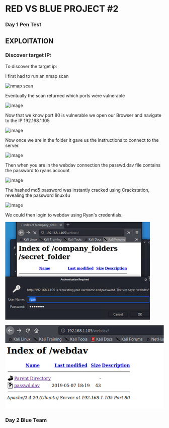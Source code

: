 # RED VS BLUE PROJECT #2


### Day 1 Pen Test
## **EXPLOITATION**

### **Discover target IP:**

To discover the target ip:

I first had to run an nmap scan


![nmap scan](https://user-images.githubusercontent.com/96896057/176231038-50e01034-7818-4772-9f70-7a10cb988e0e.png)


Eventually the scan returned which ports were vulnerable

![image](https://user-images.githubusercontent.com/97201701/178120628-cb37157a-623a-4eeb-8c19-0805cd6f13c8.png)


Now that we know port 80 is vulnerable we open our Browser and navigate to the IP 192.168.1.105

![image](https://user-images.githubusercontent.com/97201701/178120675-e116f086-bdee-4c64-959e-32c63bf7376d.png)

Now once we are in the folder it gave us the instructions to connect to the server.


![image](https://user-images.githubusercontent.com/97201701/178120723-303d7295-d6cd-4aa4-9d14-fe2bde3dbab4.png)

Then when you are in the webdav connection the passwd.dav file contains the password to ryans account

![image](https://user-images.githubusercontent.com/97201701/178120752-ff16960b-ea77-4ab8-9bbd-24d87d5d74f3.png)


The hashed md5 password was instantly cracked using Crackstation, revealing the password linux4u

![image](https://user-images.githubusercontent.com/97201701/178120792-bf9aa2d9-a595-4a9a-b029-fa77534687f8.png)

We could then login to webdav using Ryan&#39;s credentials.

![alt-text](https://github.com/SamGeron/Red-Team-vs-Blue-Team/blob/main/images/Picture24.png)

![alt-text](https://github.com/SamGeron/Red-Team-vs-Blue-Team/blob/main/images/Picture25.png)




### Day 2 Blue Team
